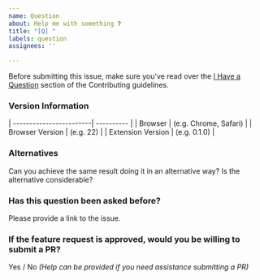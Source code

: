 ```yaml
---
name: Question
about: Help me with something ❓
title: "[Q] "
labels: question
assignees: ''

---
```


Before submitting this issue, make sure you've read over the [I Have a Question](https://github.com/alexkim205/chummy/blob/master/docs/CONTRIBUTING.md#i-have-a-question) section of the Contributing guidelines.

### Version Information
| ------------------------| ---------- |
| Browser             |        (e.g. Chrome, Safari)         |
| Browser Version                    |      (e.g. 22)           |
| Extension Version    |        (e.g. 0.1.0)         |

### Alternatives

Can you achieve the same result doing it in an alternative way? Is the alternative considerable?

### Has this question been asked before?

Please provide a link to the issue.

### If the feature request is approved, would you be willing to submit a PR?

Yes / No _(Help can be provided if you need assistance submitting a PR)_
